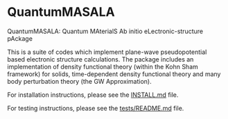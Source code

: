 # QuantumMASALA
QuantumMASALA: Quantum MAterialS Ab initio eLectronic-structure pAckage

This is a suite of codes which implement plane-wave pseudopotential based electronic structure calculations. The package includes an implementation of density functional theory (within the Kohn Sham framework) for solids, time-dependent density functional theory and many body perturbation theory (the GW Approximation).


For installation instructions, please see the [INSTALL.md](INSTALL.md) file.

For testing instructions, please see the [tests/README.md](tests/README.md) file.